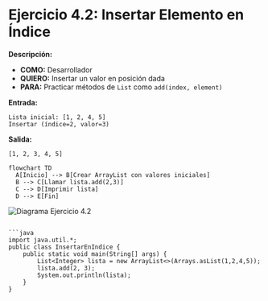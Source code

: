 # Ejercicio 4.2: Insertar Elemento en Índice  
**Descripción:**  
- **COMO:** Desarrollador  
- **QUIERO:** Insertar un valor en posición dada  
- **PARA:** Practicar métodos de `List` como `add(index, element)`  

**Entrada:**  
```
Lista inicial: [1, 2, 4, 5]  
Insertar (índice=2, valor=3)
```

**Salida:**  
```
[1, 2, 3, 4, 5]
```

```mermaid
flowchart TD
  A[Inicio] --> B[Crear ArrayList con valores iniciales]  
  B --> C[Llamar lista.add(2,3)]  
  C --> D[Imprimir lista]  
  D --> E[Fin]
```

![Diagrama Ejercicio 4.2](diagram2.png)
```

```java
import java.util.*;
public class InsertarEnIndice {
    public static void main(String[] args) {
        List<Integer> lista = new ArrayList<>(Arrays.asList(1,2,4,5));
        lista.add(2, 3);
        System.out.println(lista);
    }
}
```